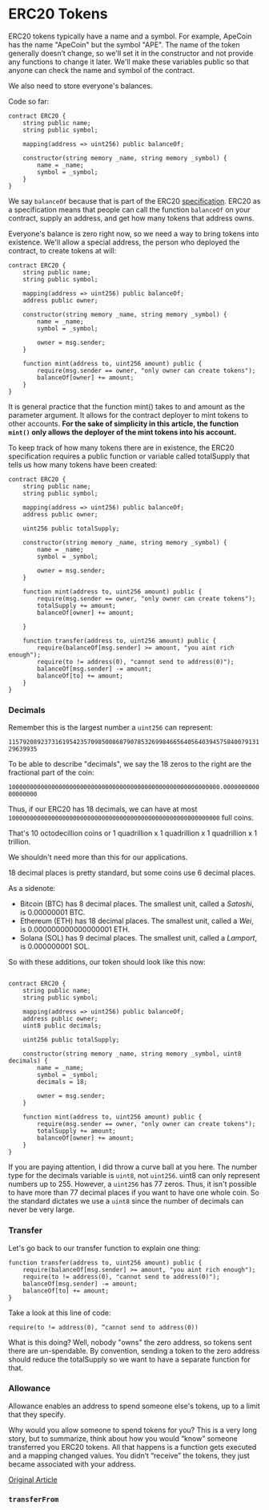 # ERC20 Tokens

ERC20 tokens typically have a name and a symbol. For example, ApeCoin has the name "ApeCoin" but the symbol "APE". The name of the token generally doesn’t change, so we'll set it in the constructor and not provide any functions to change it later. We'll make these variables public so that anyone can check the name and symbol of the contract.

We also need to store everyone's balances.

Code so far:

```solidity
contract ERC20 {
    string public name;
    string public symbol;

    mapping(address => uint256) public balanceOf;

    constructor(string memory _name, string memory _symbol) {
        name = _name;
        symbol = _symbol;
    }
}
```

We say `balanceOf` because that is part of the ERC20 [specification](https://eips.ethereum.org/EIPS/eip-20). ERC20 as a specification means that people can call the function `balanceOf` on your contract, supply an address, and get how many tokens that address owns.

Everyone's balance is zero right now, so we need a way to bring tokens into existence. We'll allow a special address, the person who deployed the contract, to create tokens at will:

```solidity
contract ERC20 {
    string public name;
    string public symbol;

    mapping(address => uint256) public balanceOf;
    address public owner;

    constructor(string memory _name, string memory _symbol) {
        name = _name;
        symbol = _symbol;

        owner = msg.sender;
    }

    function mint(address to, uint256 amount) public {
        require(msg.sender == owner, "only owner can create tokens");
        balanceOf[owner] += amount;
    }
}
```

It is general practice that the function mint() takes to and amount as the parameter argument. It allows for the contract deployer to mint tokens to other accounts. **For the sake of simplicity in this article, the function `mint()` only allows the deployer of the mint tokens into his account.**

To keep track of how many tokens there are in existence, the ERC20 specification requires a public function or variable called totalSupply that tells us how many tokens have been created:

```solidity
contract ERC20 {
    string public name;
    string public symbol;

    mapping(address => uint256) public balanceOf;
    address public owner;

    uint256 public totalSupply;

    constructor(string memory _name, string memory _symbol) {
        name = _name;
        symbol = _symbol;

        owner = msg.sender;
    }

    function mint(address to, uint256 amount) public {
        require(msg.sender == owner, "only owner can create tokens");
        totalSupply += amount;
        balanceOf[owner] += amount;

    }

    function transfer(address to, uint256 amount) public {
        require(balanceOf[msg.sender] >= amount, "you aint rich enough");
        require(to != address(0), "cannot send to address(0)");
        balanceOf[msg.sender] -= amount;
        balanceOf[to] += amount;
    }
}
```

### Decimals

Remember this is the largest number a `uint256` can represent:

`115792089237316195423570985008687907853269984665640564039457584007913129639935`

To be able to describe "decimals", we say the 18 zeros to the right are the fractional part of the coin:

`10000000000000000000000000000000000000000000000000000000000.000000000000000000`

Thus, if our ERC20 has 18 decimals, we can have at most `10000000000000000000000000000000000000000000000000000000000` full coins.

That's 10 octodecillion coins or 1 quadrillion x 1 quadrillion x 1 quadrillion x 1 trillion.

We shouldn't need more than this for our applications.

18 decimal places is pretty standard, but some coins use 6 decimal places.

As a sidenote:

- Bitcoin (BTC) has 8 decimal places. The smallest unit, called a _Satoshi_, is 0.00000001 BTC.
- Ethereum (ETH) has 18 decimal places. The smallest unit, called a _Wei_, is 0.000000000000000001 ETH.
- Solana (SOL) has 9 decimal places. The smallest unit, called a _Lamport_, is 0.000000001 SOL.

So with these additions, our token should look like this now:

```solidity

contract ERC20 {
    string public name;
    string public symbol;

    mapping(address => uint256) public balanceOf;
    address public owner;
    uint8 public decimals;

    uint256 public totalSupply;

    constructor(string memory _name, string memory _symbol, uint8 decimals) {
        name = _name;
        symbol = _symbol;
        decimals = 18;

        owner = msg.sender;
    }

    function mint(address to, uint256 amount) public {
        require(msg.sender == owner, "only owner can create tokens");
        totalSupply += amount;
        balanceOf[owner] += amount;
    }
}
```

If you are paying attention, I did throw a curve ball at you here. The number type for the decimals variable is `uint8`, not `uint256`. uint8 can only represent numbers up to 255. However, a `uint256` has 77 zeros. Thus, it isn't possible to have more than 77 decimal places if you want to have one whole coin. So the standard dictates we use a `uint8` since the number of decimals can never be very large.

### Transfer

Let's go back to our transfer function to explain one thing:

```solidity
function transfer(address to, uint256 amount) public {
    require(balanceOf[msg.sender] >= amount, "you aint rich enough");
    require(to != address(0), "cannot send to address(0)");
    balanceOf[msg.sender] -= amount;
    balanceOf[to] += amount;
}
```

Take a look at this line of code:

`require(to != address(0), “cannot send to address(0))`

What is this doing? Well, nobody "owns" the zero address, so tokens sent there are un-spendable. By convention, sending a token to the zero address should reduce the totalSupply so we want to have a separate function for that.

### Allowance

Allowance enables an address to spend someone else's tokens, up to a limit that they specify.

Why would you allow someone to spend tokens for you? This is a very long story, but to summarize, think about how you would “know” someone transferred you ERC20 tokens. All that happens is a function gets executed and a mapping changed values. You didn’t “receive” the tokens, they just became associated with your address.

[Original Article](https://www.rareskills.io/learn-solidity/erc20-tuotrial)

### `transferFrom`
